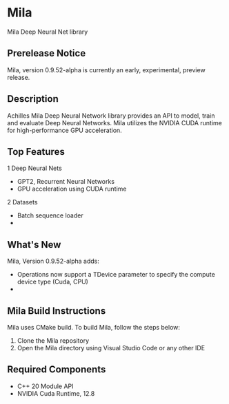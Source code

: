 # Mila
Mila Deep Neural Net library

## Prerelease Notice
Mila, version 0.9.52-alpha is currently an early, experimental, preview release.


## Description
Achilles Mila Deep Neural Network library provides an API to model, train and evaluate
Deep Neural Networks. Mila utilizes the NVIDIA CUDA runtime for high-performance GPU acceleration.

## Top Features
1 Deep Neural Nets
  * GPT2, Recurrent Neural Networks
  * GPU acceleration using CUDA runtime

2 Datasets
  * Batch sequence loader
  *
 
## What's New

Mila, Version 0.9.52-alpha adds:
* Operations now support a TDevice parameter to specify the compute device type (Cuda, CPU)
* 

## Mila Build Instructions
Mila uses CMake build. To build Mila, follow the steps below:

1. Clone the Mila repository
2. Open the Mila directory using Visual Studio Code or any other IDE

## Required Components
* C++ 20 Module API
* NVIDIA Cuda Runtime, 12.8

